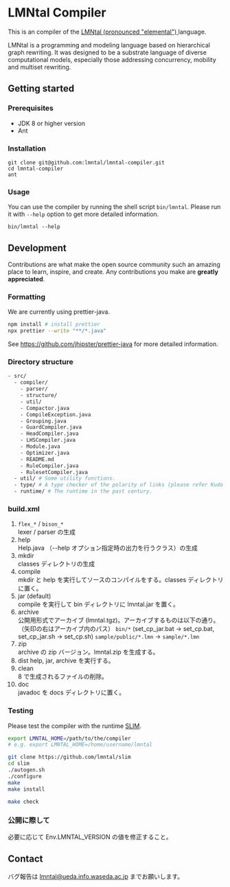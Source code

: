 # LMNtal Compiler

This is an compiler of the
[LMNtal (pronounced "elemental") ](https://www.ueda.info.waseda.ac.jp/lmntal) language.

LMNtal is a programming and modeling language
based on hierarchical graph rewriting.
It was designed to be a substrate language of diverse computational models,
especially those addressing concurrency,
mobility and multiset rewriting.

## Getting started

### Prerequisites

- JDK 8 or higher version
- Ant

### Installation

```
git clone git@github.com:lmntal/lmntal-compiler.git
cd lmntal-compiler
ant
```

### Usage

You can use the compiler by running the shell script `bin/lmntal`.
Please run it with `--help` option to get more detailed information.

```
bin/lmntal --help
```

## Development

Contributions are what make the open source community
such an amazing place to learn, inspire, and create.
Any contributions you make are **greatly appreciated**.

### Formatting

We are currently using prettier-java.

```sh
npm install # install prettier
npx prettier --write "**/*.java"
```

See <https://github.com/jhipster/prettier-java> for more detailed information.

### Directory structure

```bash
- src/
  - compiler/
    - parser/
    - structure/
    - util/
    - Compactor.java
    - CompileException.java
    - Grouping.java
    - GuardCompiler.java
    - HeadCompiler.java
    - LHSCompiler.java
    - Module.java
    - Optimizer.java
    - README.md
    - RuleCompiler.java
    - RulesetCompiler.java
  - util/ # Some utility functions.
  - type/ # A type checker of the polarity of links (please refer Kudo's thesis).
  - runtime/ # The runtime in the past century.
```

### build.xml

1. `flex_*` / `bison_*`  
   lexer / parser の生成
2. help  
   Help.java （--help オプション指定時の出力を行うクラス）の生成
3. mkdir  
   classes ディレクトリの生成
4. compile  
   mkdir と help を実行してソースのコンパイルをする。classes ディレクトリに置く。
5. jar (default)  
   compile を実行して bin ディレクトリに lmntal.jar を置く。
6. archive  
   公開用形式でアーカイブ (lmntal.tgz)。アーカイブするものは以下の通り。（矢印の右はアーカイブ内のパス）
   `bin/*` (set_cp_jar.bat → set_cp.bat, set_cp_jar.sh → set_cp.sh)
   `sample/public/*.lmn` → `sample/*.lmn`
7. zip  
   archive の zip バージョン。lmntal.zip を生成する。
8. dist
   help, jar, archive を実行する。
9. clean  
   8 で生成されるファイルの削除。
10. doc  
    javadoc を docs ディレクトリに置く。

### Testing

Please test the compiler with the runtime [SLIM](https://github.com/lmntal/slim).

```bash
export LMNTAL_HOME=/path/to/the/compiler
# e.g. export LMNTAL_HOME=/home/username/lmntal

git clone https://github.com/lmntal/slim
cd slim
./autogen.sh
./configure
make
make install

make check
```

### 公開に際して

必要に応じて Env.LMNTAL_VERSION の値を修正すること。

## Contact

バグ報告は <lmntal@ueda.info.waseda.ac.jp> までお願いします。
